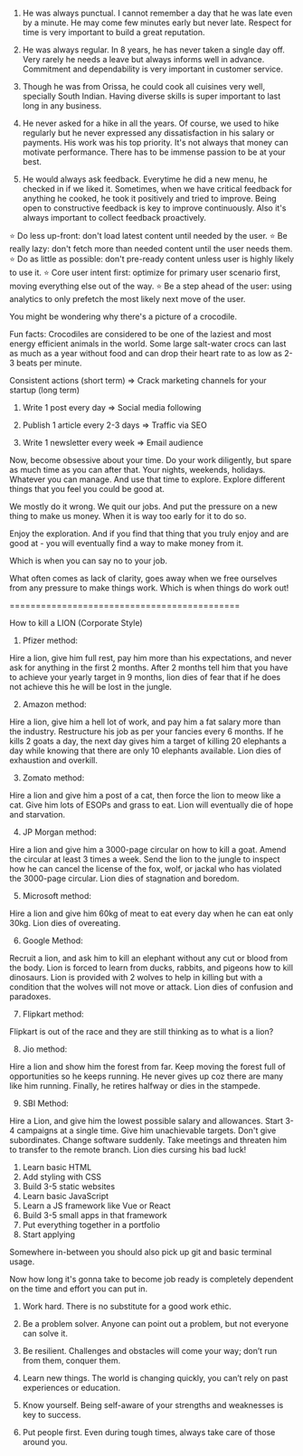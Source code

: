 1. He was always punctual. I cannot remember a day that he was late even by a minute. He may come few minutes early but never late. Respect for time is very important to build a great reputation.

2. He was always regular. In 8 years, he has never taken a single day off. Very rarely he needs a leave but always informs well in advance. Commitment and dependability is very important in customer service.

3. Though he was from Orissa, he could cook all cuisines very well, specially South Indian. Having diverse skills is super important to last long in any business.

4. He never asked for a hike in all the years. Of course, we used to hike regularly but he never expressed any dissatisfaction in his salary or payments. His work was his top priority. It's not always that money can motivate performance. There has to be immense passion to be at your best.

5. He would always ask feedback. Everytime he did a new menu, he checked in if we liked it. Sometimes, when we have critical feedback for anything he cooked, he took it positively and tried to improve. Being open to constructive feedback is key to improve continuously. Also it's always important to collect feedback proactively.



⭐️ Do less up-front: don't load latest content until needed by the user.
⭐️ Be really lazy: don't fetch more than needed content until the user needs them.
⭐️ Do as little as possible: don't pre-ready content unless user is highly likely to use it.
⭐️ Core user intent first: optimize for primary user scenario first, moving everything else out of the way.
⭐️ Be a step ahead of the user: using analytics to only prefetch the most likely next move of the user.

You might be wondering why there's a picture of a crocodile.

Fun facts: Crocodiles are considered to be one of the laziest and most energy efficient animals in the world. Some large salt-water crocs can last as much as a year without food and can drop their heart rate to as low as 2-3 beats per minute.

Consistent actions (short term) ⇒ Crack marketing channels for your startup (long term)

1. Write 1 post every day ⇒ Social media following

2. Publish 1 article every 2-3 days ⇒ Traffic via SEO

3. Write 1 newsletter every week ⇒ Email audience


Now, become obsessive about your time.
Do your work diligently, but spare as much time as you can after that. Your nights, weekends, holidays. Whatever you can manage.
And use that time to explore.
Explore different things that you feel you could be good at.

We mostly do it wrong.
We quit our jobs.
And put the pressure on a new thing to make us money.
When it is way too early for it to do so.

Enjoy the exploration.
And if you find that thing that you truly enjoy and are good at - you will eventually find a way to make money from it.

Which is when you can say no to your job.

What often comes as lack of clarity, goes away when we free ourselves from any pressure to make things work. Which is when things do work out!



============================================

How to kill a LION (Corporate Style)

1. Pfizer method:

Hire a lion, give him full rest, pay him more than his expectations, and never ask for anything in the first 2 months. After 2 months tell him that you have to achieve your yearly target in 9 months, lion dies of fear that if he does not achieve this he will be lost in the jungle.

2. Amazon method:

Hire a lion, give him a hell lot of work, and pay him a fat salary more than the industry. Restructure his job as per your fancies every 6 months. If he kills 2 goats a day, the next day gives him a target of killing 20 elephants a day while knowing that there are only 10 elephants available. Lion dies of exhaustion and overkill.

3. Zomato method:

Hire a lion and give him a post of a cat, then force the lion to meow like a cat. Give him lots of ESOPs and grass to eat. Lion will eventually die of hope and starvation.

4. JP Morgan method:

Hire a lion and give him a 3000-page circular on how to kill a goat. Amend the circular at least 3 times a week. Send the lion to the jungle to inspect how he can cancel the license of the fox, wolf, or jackal who has violated the 3000-page circular. Lion dies of stagnation and boredom.

5. Microsoft method:

Hire a lion and give him 60kg of meat to eat every day when he can eat only 30kg. Lion dies of overeating.

6. Google Method:

Recruit a lion, and ask him to kill an elephant without any cut or blood from the body. Lion is forced to learn from ducks, rabbits, and pigeons how to kill dinosaurs. Lion is provided with 2 wolves to help in killing but with a condition that the wolves will not move or attack. Lion dies of confusion and paradoxes.

7. Flipkart method:

Flipkart is out of the race and they are still thinking as to what is a lion?

8. Jio method:

Hire a lion and show him the forest from far. Keep moving the forest full of opportunities so he keeps running. He never gives up coz there are many like him running. Finally, he retires halfway or dies in the stampede.

9. SBI Method:

Hire a Lion, and give him the lowest possible salary and allowances. Start 3-4 campaigns at a single time. Give him unachievable targets. Don't give subordinates. Change software suddenly. Take meetings and threaten him to transfer to the remote branch. Lion dies cursing his bad luck!


1. Learn basic HTML
2. Add styling with CSS
3. Build 3-5 static websites
4. Learn basic JavaScript
5. Learn a JS framework like Vue or React
6. Build 3-5 small apps in that framework
7. Put everything together in a portfolio
8. Start applying

Somewhere in-between you should also pick up git and basic terminal usage.

Now how long it's gonna take to become job ready is completely dependent on the time and effort you can put in.


 
 1. Work hard. There is no substitute for a good work ethic.

2. Be a problem solver. Anyone can point out a problem, but not everyone can solve it.

3. Be resilient. Challenges and obstacles will come your way; don’t run from them, conquer them.

4. Learn new things. The world is changing quickly, you can’t rely on past experiences or education.

5. Know yourself. Being self-aware of your strengths and weaknesses is key to success.

6. Put people first. Even during tough times, always take care of those around you.


